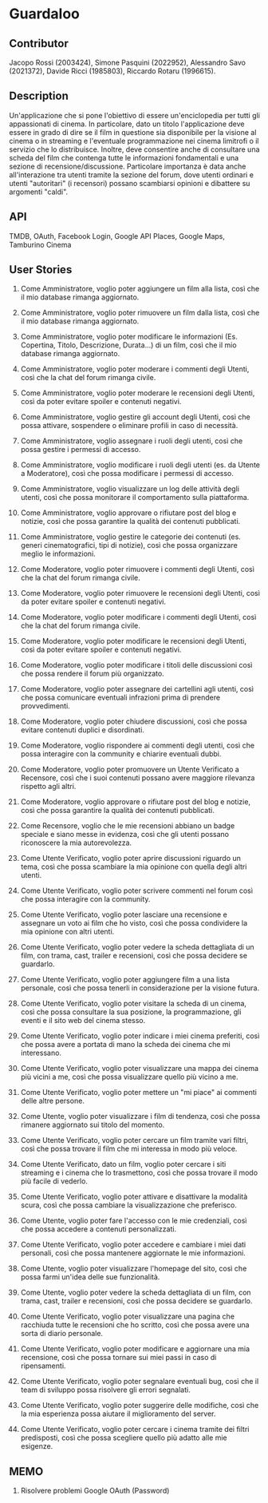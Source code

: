 # Guardaloo
## Contributor
Jacopo Rossi (2003424), Simone Pasquini (2022952), Alessandro Savo (2021372), Davide Ricci (1985803), Riccardo Rotaru (1996615).

## Description
Un'applicazione che si pone l'obiettivo di essere un'enciclopedia per tutti gli appassionati di cinema.
In particolare, dato un titolo l'applicazione deve essere in grado di dire se il film in questione sia disponibile per la visione al cinema o in streaming e l'eventuale programmazione nei cinema limitrofi o il servizio che lo distribuisce. Inoltre, deve consentire anche di consultare una scheda del film che contenga tutte le informazioni fondamentali e una sezione di recensione/discussione.
Particolare importanza è data anche all'interazione tra utenti tramite la sezione del forum, dove utenti ordinari e utenti "autoritari" (i recensori) possano scambiarsi opinioni e dibattere su argomenti "caldi".

## API
TMDB, OAuth, Facebook Login, Google API Places, Google Maps, Tamburino Cinema

## User Stories
1. Come Amministratore, voglio poter aggiungere un film alla lista, così che il mio database rimanga aggiornato.
2. Come Amministratore, voglio poter rimuovere un film dalla lista, così che il mio database rimanga aggiornato.
3. Come Amministratore, voglio poter modificare le informazioni (Es. Copertina, Titolo, Descrizione, Durata...) di un film, così che il mio database rimanga aggiornato.
4. Come Amministratore, voglio poter moderare i commenti degli Utenti, così che la chat del forum rimanga civile.
5. Come Amministratore, voglio poter moderare le recensioni degli Utenti, così da poter evitare spoiler e contenuti negativi.
6. Come Amministratore, voglio gestire gli account degli Utenti, così che possa attivare, sospendere o eliminare profili in caso di necessità.
7. Come Amministratore, voglio assegnare i ruoli degli utenti, così che possa gestire i permessi di accesso.
8. Come Amministratore, voglio modificare i ruoli degli utenti (es. da Utente a Moderatore), così che possa modificare i permessi di accesso.
9. Come Amministratore, voglio visualizzare un log delle attività degli utenti, così che possa monitorare il comportamento sulla piattaforma.
10. Come Amministratore, voglio approvare o rifiutare post del blog e notizie, così che possa garantire la qualità dei contenuti pubblicati.
11. Come Amministratore, voglio gestire le categorie dei contenuti (es. generi cinematografici, tipi di notizie), così che possa organizzare meglio le informazioni.

12. Come Moderatore, voglio poter rimuovere i commenti degli Utenti, così che la chat del forum rimanga civile.
13. Come Moderatore, voglio poter rimuovere le recensioni degli Utenti, così da poter evitare spoiler e contenuti negativi.
14. Come Moderatore, voglio poter modificare i commenti degli Utenti, così che la chat del forum rimanga civile.
15. Come Moderatore, voglio poter modificare le recensioni degli Utenti, così da poter evitare spoiler e contenuti negativi.
16. Come Moderatore, voglio poter modificare i titoli delle discussioni così che possa rendere il forum più organizzato.
17. Come Moderatore, voglio poter assegnare dei cartellini agli utenti, così che possa comunicare eventuali infrazioni prima di prendere provvedimenti.
18. Come Moderatore, voglio poter chiudere discussioni, così che possa evitare contenuti duplici e disordinati.
19. Come Moderatore, voglio rispondere ai commenti degli utenti, così che possa interagire con la community e chiarire eventuali dubbi.
20. Come Moderatore, voglio poter promuovere un Utente Verificato a Recensore, così che i suoi contenuti possano avere maggiore rilevanza rispetto agli altri.
21. Come Moderatore, voglio approvare o rifiutare post del blog e notizie, così che possa garantire la qualità dei contenuti pubblicati.
22. Come Recensore, voglio che le mie recensioni abbiano un badge speciale e siano messe in evidenza, così che gli utenti possano riconoscere la mia autorevolezza.

23. Come Utente Verificato, voglio poter aprire discussioni riguardo un tema, così che possa scambiare la mia opinione con quella degli altri utenti.
24. Come Utente Verificato, voglio poter scrivere commenti nel forum così che possa interagire con la community.
25. Come Utente Verificato, voglio poter lasciare una recensione e assegnare un voto ai film che ho visto, così che possa condividere la mia opinione con altri utenti.
26. Come Utente Verificato, voglio poter vedere la scheda dettagliata di un film, con trama, cast, trailer e recensioni, così che possa decidere se guardarlo.
27. Come Utente Verificato, voglio poter aggiungere film a una lista personale, così che possa tenerli in considerazione per la visione futura.
28. Come Utente Verificato, voglio poter visitare la scheda di un cinema, così che possa consultare la sua posizione, la programmazione, gli eventi e il sito web del cinema stesso.
29. Come Utente Verificato, voglio poter indicare i miei cinema preferiti, così che possa avere a portata di mano la scheda dei cinema che mi interessano.
30. Come Utente Verificato, voglio poter visualizzare una mappa dei cinema più vicini a me, così che possa visualizzare quello più vicino a me.
31. Come Utente Verificato, voglio poter mettere un "mi piace" ai commenti delle altre persone.
32. Come Utente, voglio poter visualizzare i film di tendenza, così che possa rimanere aggiornato sui titolo del momento.
33. Come Utente Verificato, voglio poter cercare un film tramite vari filtri, così che possa trovare il film che mi interessa in modo più veloce.
34. Come Utente Verificato, dato un film, voglio poter cercare i siti streaming e i cinema che lo trasmettono, così che possa trovare il modo più facile di vederlo.
35. Come Utente Verificato, voglio poter attivare e disattivare la modalità scura, così che possa cambiare la visualizzazione che preferisco.
36. Come Utente, voglio poter fare l'accesso con le mie credenziali, così che possa accedere a contenuti personalizzati.
37. Come Utente Verificato, voglio poter accedere e cambiare i miei dati personali, così che possa mantenere aggiornate le mie informazioni.
38. Come Utente, voglio poter visualizzare l'homepage del sito, così che possa farmi un'idea delle sue funzionalità.
39. Come Utente, voglio poter vedere la scheda dettagliata di un film, con trama, cast, trailer e recensioni, così che possa decidere se guardarlo.
40. Come Utente Verificato, voglio poter visualizzare una pagina che racchiuda tutte le recensioni che ho scritto, così che possa avere una sorta di diario personale.
41. Come Utente Verificato, voglio poter modificare e aggiornare una mia recensione, così che possa tornare sui miei passi in caso di ripensamenti.
42. Come Utente Verificato, voglio poter segnalare eventuali bug, così che il team di sviluppo possa risolvere gli errori segnalati.
43. Come Utente Verificato, voglio poter suggerire delle modifiche, così che la mia esperienza possa aiutare il miglioramento del server.
44. Come Utente Verificato, voglio poter cercare i cinema tramite dei filtri predisposti, così che possa scegliere quello più adatto alle mie esigenze.

## MEMO
1. Risolvere problemi Google OAuth (Password)